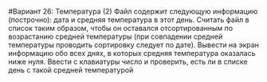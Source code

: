 #Вариант 26: Температура (2)
Файл содержит следующую информацию (построчно): дата и средняя температура в этот день. Считать
файл в список таким образом, чтобы он оставался отсортированным по возрастанию средней
температуры (при совпадении средней температуры проводить сортировку следует по дате). Вывести на
экран информацию обо всех днях, в которых средняя температура оказалась ниже нуля. Ввести с
клавиатуры число и проверить, есть ли в списке день с такой средней температурой
